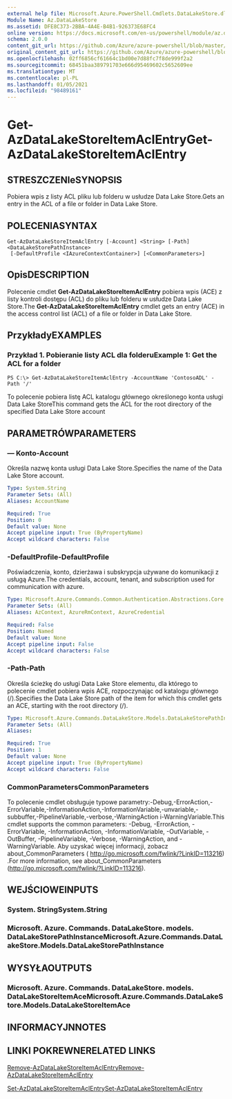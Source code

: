```yaml
---
external help file: Microsoft.Azure.PowerShell.Cmdlets.DataLakeStore.dll-Help.xml
Module Name: Az.DataLakeStore
ms.assetid: DFE8C373-2BBA-4A4E-B4B1-926373E68FC4
online version: https://docs.microsoft.com/en-us/powershell/module/az.datalakestore/get-azdatalakestoreitemaclentry
schema: 2.0.0
content_git_url: https://github.com/Azure/azure-powershell/blob/master/src/DataLakeStore/DataLakeStore/help/Get-AzDataLakeStoreItemAclEntry.md
original_content_git_url: https://github.com/Azure/azure-powershell/blob/master/src/DataLakeStore/DataLakeStore/help/Get-AzDataLakeStoreItemAclEntry.md
ms.openlocfilehash: 02ff6856cf61664c1bd00e7d88fc7f8de999f2a2
ms.sourcegitcommit: 68451baa389791703e666d95469602c5652609ee
ms.translationtype: MT
ms.contentlocale: pl-PL
ms.lasthandoff: 01/05/2021
ms.locfileid: "98489161"
---
```

# <span data-ttu-id="ac96c-101">Get-AzDataLakeStoreItemAclEntry</span><span class="sxs-lookup"><span data-stu-id="ac96c-101">Get-AzDataLakeStoreItemAclEntry</span></span>

## <span data-ttu-id="ac96c-102">STRESZCZENIe</span><span class="sxs-lookup"><span data-stu-id="ac96c-102">SYNOPSIS</span></span>
<span data-ttu-id="ac96c-103">Pobiera wpis z listy ACL pliku lub folderu w usłudze Data Lake Store.</span><span class="sxs-lookup"><span data-stu-id="ac96c-103">Gets an entry in the ACL of a file or folder in Data Lake Store.</span></span>

## <span data-ttu-id="ac96c-104">POLECENIA</span><span class="sxs-lookup"><span data-stu-id="ac96c-104">SYNTAX</span></span>

```
Get-AzDataLakeStoreItemAclEntry [-Account] <String> [-Path] <DataLakeStorePathInstance>
 [-DefaultProfile <IAzureContextContainer>] [<CommonParameters>]
```

## <span data-ttu-id="ac96c-105">Opis</span><span class="sxs-lookup"><span data-stu-id="ac96c-105">DESCRIPTION</span></span>
<span data-ttu-id="ac96c-106">Polecenie cmdlet **Get-AzDataLakeStoreItemAclEntry** pobiera wpis (ACE) z listy kontroli dostępu (ACL) do pliku lub folderu w usłudze Data Lake Store.</span><span class="sxs-lookup"><span data-stu-id="ac96c-106">The **Get-AzDataLakeStoreItemAclEntry** cmdlet gets an entry (ACE) in the access control list (ACL) of a file or folder in Data Lake Store.</span></span>

## <span data-ttu-id="ac96c-107">Przykłady</span><span class="sxs-lookup"><span data-stu-id="ac96c-107">EXAMPLES</span></span>

### <span data-ttu-id="ac96c-108">Przykład 1. Pobieranie listy ACL dla folderu</span><span class="sxs-lookup"><span data-stu-id="ac96c-108">Example 1: Get the ACL for a folder</span></span>
```
PS C:\> Get-AzDataLakeStoreItemAclEntry -AccountName 'ContosoADL' -Path '/'
```

<span data-ttu-id="ac96c-109">To polecenie pobiera listę ACL katalogu głównego określonego konta usługi Data Lake Store</span><span class="sxs-lookup"><span data-stu-id="ac96c-109">This command gets the ACL for the root directory of the specified Data Lake Store account</span></span>

## <span data-ttu-id="ac96c-110">PARAMETRÓW</span><span class="sxs-lookup"><span data-stu-id="ac96c-110">PARAMETERS</span></span>

### <span data-ttu-id="ac96c-111">— Konto</span><span class="sxs-lookup"><span data-stu-id="ac96c-111">-Account</span></span>
<span data-ttu-id="ac96c-112">Określa nazwę konta usługi Data Lake Store.</span><span class="sxs-lookup"><span data-stu-id="ac96c-112">Specifies the name of the Data Lake Store account.</span></span>

```yaml
Type: System.String
Parameter Sets: (All)
Aliases: AccountName

Required: True
Position: 0
Default value: None
Accept pipeline input: True (ByPropertyName)
Accept wildcard characters: False
```

### <span data-ttu-id="ac96c-113">-DefaultProfile</span><span class="sxs-lookup"><span data-stu-id="ac96c-113">-DefaultProfile</span></span>
<span data-ttu-id="ac96c-114">Poświadczenia, konto, dzierżawa i subskrypcja używane do komunikacji z usługą Azure.</span><span class="sxs-lookup"><span data-stu-id="ac96c-114">The credentials, account, tenant, and subscription used for communication with azure.</span></span>

```yaml
Type: Microsoft.Azure.Commands.Common.Authentication.Abstractions.Core.IAzureContextContainer
Parameter Sets: (All)
Aliases: AzContext, AzureRmContext, AzureCredential

Required: False
Position: Named
Default value: None
Accept pipeline input: False
Accept wildcard characters: False
```

### <span data-ttu-id="ac96c-115">-Path</span><span class="sxs-lookup"><span data-stu-id="ac96c-115">-Path</span></span>
<span data-ttu-id="ac96c-116">Określa ścieżkę do usługi Data Lake Store elementu, dla którego to polecenie cmdlet pobiera wpis ACE, rozpoczynając od katalogu głównego (/).</span><span class="sxs-lookup"><span data-stu-id="ac96c-116">Specifies the Data Lake Store path of the item for which this cmdlet gets an ACE, starting with the root directory (/).</span></span>

```yaml
Type: Microsoft.Azure.Commands.DataLakeStore.Models.DataLakeStorePathInstance
Parameter Sets: (All)
Aliases:

Required: True
Position: 1
Default value: None
Accept pipeline input: True (ByPropertyName)
Accept wildcard characters: False
```

### <span data-ttu-id="ac96c-117">CommonParameters</span><span class="sxs-lookup"><span data-stu-id="ac96c-117">CommonParameters</span></span>
<span data-ttu-id="ac96c-118">To polecenie cmdlet obsługuje typowe parametry:-Debug,-ErrorAction,-ErrorVariable,-InformationAction,-InformationVariable,-unvariable,-subbuffer,-PipelineVariable,-verbose,-WarningAction i-WarningVariable.</span><span class="sxs-lookup"><span data-stu-id="ac96c-118">This cmdlet supports the common parameters: -Debug, -ErrorAction, -ErrorVariable, -InformationAction, -InformationVariable, -OutVariable, -OutBuffer, -PipelineVariable, -Verbose, -WarningAction, and -WarningVariable.</span></span> <span data-ttu-id="ac96c-119">Aby uzyskać więcej informacji, zobacz about_CommonParameters ( http://go.microsoft.com/fwlink/?LinkID=113216) .</span><span class="sxs-lookup"><span data-stu-id="ac96c-119">For more information, see about_CommonParameters (http://go.microsoft.com/fwlink/?LinkID=113216).</span></span>

## <span data-ttu-id="ac96c-120">WEJŚCIOWE</span><span class="sxs-lookup"><span data-stu-id="ac96c-120">INPUTS</span></span>

### <span data-ttu-id="ac96c-121">System. String</span><span class="sxs-lookup"><span data-stu-id="ac96c-121">System.String</span></span>

### <span data-ttu-id="ac96c-122">Microsoft. Azure. Commands. DataLakeStore. models. DataLakeStorePathInstance</span><span class="sxs-lookup"><span data-stu-id="ac96c-122">Microsoft.Azure.Commands.DataLakeStore.Models.DataLakeStorePathInstance</span></span>

## <span data-ttu-id="ac96c-123">WYSYŁA</span><span class="sxs-lookup"><span data-stu-id="ac96c-123">OUTPUTS</span></span>

### <span data-ttu-id="ac96c-124">Microsoft. Azure. Commands. DataLakeStore. models. DataLakeStoreItemAce</span><span class="sxs-lookup"><span data-stu-id="ac96c-124">Microsoft.Azure.Commands.DataLakeStore.Models.DataLakeStoreItemAce</span></span>

## <span data-ttu-id="ac96c-125">INFORMACYJN</span><span class="sxs-lookup"><span data-stu-id="ac96c-125">NOTES</span></span>

## <span data-ttu-id="ac96c-126">LINKI POKREWNE</span><span class="sxs-lookup"><span data-stu-id="ac96c-126">RELATED LINKS</span></span>

[<span data-ttu-id="ac96c-127">Remove-AzDataLakeStoreItemAclEntry</span><span class="sxs-lookup"><span data-stu-id="ac96c-127">Remove-AzDataLakeStoreItemAclEntry</span></span>](./Remove-AzDataLakeStoreItemAclEntry.md)

[<span data-ttu-id="ac96c-128">Set-AzDataLakeStoreItemAclEntry</span><span class="sxs-lookup"><span data-stu-id="ac96c-128">Set-AzDataLakeStoreItemAclEntry</span></span>](./Set-AzDataLakeStoreItemAclEntry.md)


